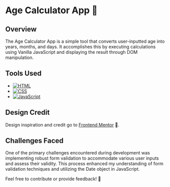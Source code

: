 # Age Calculator App 📅

## Overview
The Age Calculator App is a simple tool that converts user-inputted age into years, months, and days. It accomplishes this by executing calculations using Vanilla JavaScript and displaying the result through DOM manipulation.

## Tools Used
- [![HTML](https://img.shields.io/badge/HTML-Used-orange)]()
- [![CSS](https://img.shields.io/badge/CSS-Used-blue)]()
- [![JavaScript](https://img.shields.io/badge/JavaScript-Used-yellow)]()

## Design Credit
Design inspiration and credit go to [Frontend Mentor](www.frontendmentor.io) 🎨.

## Challenges Faced
One of the primary challenges encountered during development was implementing robust form validation to accommodate various user inputs and assess their validity. This process enhanced my understanding of form validation techniques and utilizing the Date object in JavaScript.

Feel free to contribute or provide feedback! 🚀
